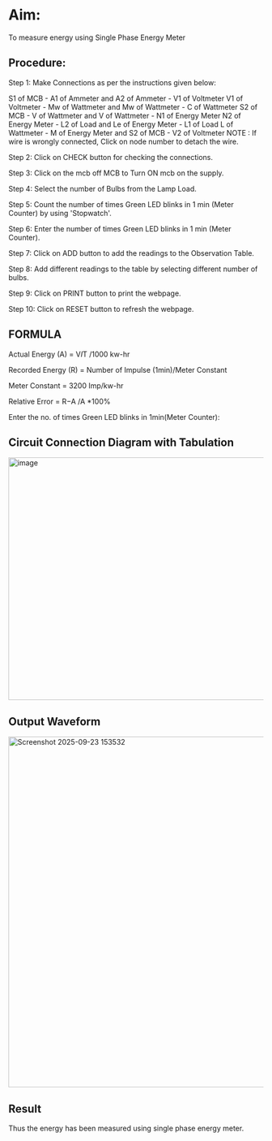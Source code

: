 # Aim:
To measure energy using Single Phase Energy Meter

## Procedure:
Step 1: Make Connections as per the instructions given below:

S1 of MCB - A1 of Ammeter and A2 of Ammeter - V1 of Voltmeter
V1 of Voltmeter - Mw of Wattmeter and Mw of Wattmeter - C of Wattmeter
S2 of MCB - V of Wattmeter and V of Wattmeter - N1 of Energy Meter
N2 of Energy Meter - L2 of Load and Le of Energy Meter - L1 of Load
L of Wattmeter - M of Energy Meter and S2 of MCB - V2 of Voltmeter
NOTE : If wire is wrongly connected, Click on node number to detach the wire.

Step 2: Click on   CHECK  button for checking the connections.

Step 3: Click on the mcb off MCB to Turn ON mcb on the supply.

Step 4: Select the number of Bulbs from the Lamp Load.

Step 5: Count the number of times Green LED blinks in 1 min (Meter Counter) by using 'Stopwatch'.

Step 6: Enter the number of times Green LED blinks in 1 min (Meter Counter).

Step 7: Click on   ADD  button to add the readings to the Observation Table.

Step 8: Add different readings to the table by selecting different number of bulbs.

Step 9: Click on   PRINT  button to print the webpage.

Step 10: Click on   RESET  button to refresh the webpage.

## FORMULA
Actual Energy (A) = 
V*I*T /1000     kw-hr

Recorded Energy (R) = Number of Impulse (1min)/Meter Constant

Meter Constant = 3200 Imp/kw-hr

Relative Error = 
R−A /A *100%

Enter the no. of times Green LED blinks in 1min(Meter Counter):  

## Circuit Connection Diagram with Tabulation 

<img width="1103" height="478" alt="image" src="https://github.com/user-attachments/assets/5ff90202-b4f0-4469-875e-1ab888ab7ba6" />

## Output Waveform

<img width="1294" height="691" alt="Screenshot 2025-09-23 153532" src="https://github.com/user-attachments/assets/7040f3d9-db80-4aef-bee8-9452772d443e" />



## Result
Thus the energy has been measured using single phase energy meter.







